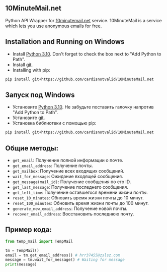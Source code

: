 ## 10MinuteMail.net

Python API Wrapper for [10minutemail.net](https://10minutemail.net) service. 10MinuteMail is a service which lets you use anonymous emails for free.

## Installation and Running on Windows

- Install [Python 3.10](https://www.python.org/downloads/release/python-3100). Don't forget to check the box next to "Add Python to Path".
- Install [git](https://git-scm.com/download/win).
- Installing with pip:

```bash
pip install git+https://github.com/cardisnotvalid/10MinuteMail.net
```

## Запуск под Windows

- Установите [Python 3.10](https://www.python.org/downloads/release/python-3100). Не забудьте поставить галочку напротив "Add Python to Path".
- Установите [git](https://git-scm.com/download/win).
- Установка библиотеки с помощью pip:

```bash
pip install git+https://github.com/cardisnotvalid/10MinuteMail.net
```

## Общие методы:

- `get_email`: Получение полной информации о почте.
- `get_email_address`: Получение почты.
- `get_mailbox`: Получение всех входящих сообщений.
- `wait_for_message`: Ожидание входящей сообщения.
- `get_message(mail_id)`: Получение сообщения по его ID.
- `get_last_message`: Получение последнего сообщения.
- `get_left_time`: Получение оставшегося времени жизни почты.
- `reset_10_minutes`: Обновить время жизни почты до 10 минут.
- `reset_100_minutes`: Обновить время жизни почты до 100 минут.
- `generate_new_email_address`: Получение новой почты.
- `recover_email_address`: Восстановить последнюю почту.

## Пример кода:

```python
from temp_mail import TempMail

tm = TempMail()
email = tm.get_email_address() # hrr37455@zslsz.com
message = tm.wait_for_message() # Waiting for message
print(message)
```